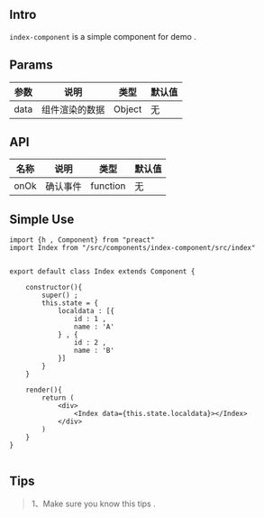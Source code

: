 ## Intro

`index-component` is a simple component for demo .

## Params

参数|说明|类型|默认值
-|-|-|-
data|组件渲染的数据|Object|无

## API
名称|说明|类型|默认值
-|-|-|-
onOk|确认事件|function|无

## Simple Use

```
import {h , Component} from "preact"
import Index from "/src/components/index-component/src/index"


export default class Index extends Component {
	
	constructor(){
		super() ;
		this.state = {
			localdata : [{
				id : 1 ,
				name : 'A'
			} , {
				id : 2 ,
				name : 'B'
			}]
		}
	}
	
	render(){
		return (
			<div>
				<Index data={this.state.localdata}></Index>
			</div>
		)
	}
}


```

## Tips

>	1、Make sure you know this tips .


